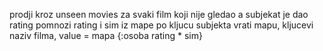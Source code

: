 prodji kroz unseen movies
za svaki film koji nije gledao a subjekat je dao rating pomnozi rating i sim iz mape po kljucu subjekta
vrati mapu, kljucevi naziv filma, value = mapa {:osoba rating * sim}
